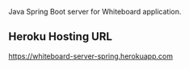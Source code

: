 Java Spring Boot server for Whiteboard application.

## Heroku Hosting URL
https://whiteboard-server-spring.herokuapp.com
